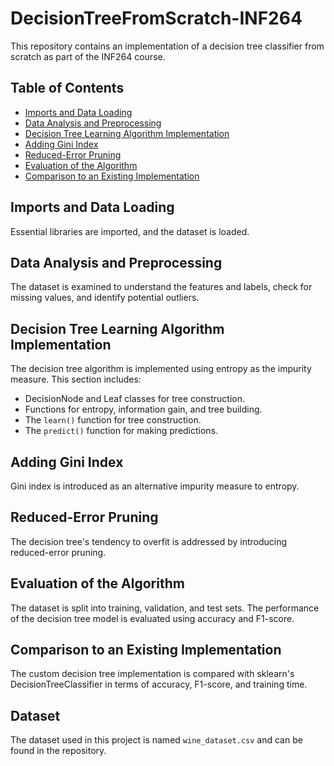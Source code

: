 # DecisionTreeFromScratch-INF264

This repository contains an implementation of a decision tree classifier from scratch as part of the INF264 course.

## Table of Contents
- [Imports and Data Loading](#imports-and-data-loading)
- [Data Analysis and Preprocessing](#data-analysis-and-preprocessing)
- [Decision Tree Learning Algorithm Implementation](#decision-tree-learning-algorithm-implementation)
- [Adding Gini Index](#adding-gini-index)
- [Reduced-Error Pruning](#reduced-error-pruning)
- [Evaluation of the Algorithm](#evaluation-of-the-algorithm)
- [Comparison to an Existing Implementation](#comparison-to-an-existing-implementation)

## Imports and Data Loading
Essential libraries are imported, and the dataset is loaded.

## Data Analysis and Preprocessing
The dataset is examined to understand the features and labels, check for missing values, and identify potential outliers.

## Decision Tree Learning Algorithm Implementation
The decision tree algorithm is implemented using entropy as the impurity measure. This section includes:
- DecisionNode and Leaf classes for tree construction.
- Functions for entropy, information gain, and tree building.
- The `learn()` function for tree construction.
- The `predict()` function for making predictions.

## Adding Gini Index
Gini index is introduced as an alternative impurity measure to entropy.

## Reduced-Error Pruning
The decision tree's tendency to overfit is addressed by introducing reduced-error pruning.

## Evaluation of the Algorithm
The dataset is split into training, validation, and test sets. The performance of the decision tree model is evaluated using accuracy and F1-score.

## Comparison to an Existing Implementation
The custom decision tree implementation is compared with sklearn's DecisionTreeClassifier in terms of accuracy, F1-score, and training time.

## Dataset
The dataset used in this project is named `wine_dataset.csv` and can be found in the repository.
